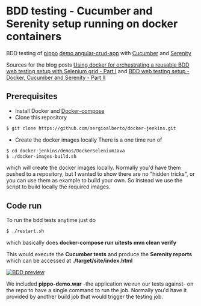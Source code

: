 # BDD testing - Cucumber and Serenity setup running on docker containers
BDD testing of [pippo](http://www.pippo.ro/) [demo angular-crud-app](https://github.com/decebals/pippo-demo/tree/master/pippo-demo-crudng) with [Cucumber](https://cucumber.io/docs/reference/jvm#java) and [Serenity](http://thucydides.info/docs/serenity-staging/)

Sources for the blog posts [Using docker for orchestrating a reusable BDD web testing setup with Selenium grid - Part I](http://balamaci.ro/using-docker-and-docker-compose-for-orchestrating-a-full-bdd/)
and [BDD web testing setup - Docker, Cucumber and Serenity - Part II](http://balamaci.ro/orchestrating-a-reusable-bdd-web-testing-setup-part-ii/)

## Prerequisites
  - Install Docker and [Docker-compose](http://docs.docker.com/compose/install/) 
  - Clone this repository
````bash
$ git clone https://github.com/sergioalberto/docker-jenkins.git
````
  - Create the docker images locally
There is a one time run of 
````bash
$ cd docker-jenkins/demos/DockerSeleniumJava
$ ./docker-images-build.sh
```` 
which will create the docker images locally. Normally you'd have them pushed to a repository, but I wanted to show there are no "hidden tricks", or you can use them as example to build your own. So instead we use the script to build locally the required images.

## Code run
To run the bdd tests anytime just do
````bash
$ ./restart.sh
````

which basically does **docker-compose run uitests mvn clean verify**

This would execute the **Cucumber tests** and produce the **Serenity reports** which can be accessed at **./target/site/index.html**

[![BDD preview](http://balamaci.ro/content/images/2015/10/bdd_preview.png)](http://balamaci.ro/static/serenity/index.html)

We included **pippo-demo.war** -the application we run our tests against- on the repo to have a single command to run the job. Normally you'd have it provided by another build job that would trigger the testing job. 
